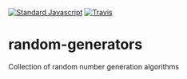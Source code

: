 [![Standard Javascript](https://img.shields.io/badge/code_style-standard-brightgreen.svg)](https://github.com/standard/standard "Standard Javascript")
[![Travis](https://img.shields.io/travis/McOmghall/random-generators.svg)](https://travis-ci.org/McOmghall/random-generators "Travis")

# random-generators
Collection of random number generation algorithms
